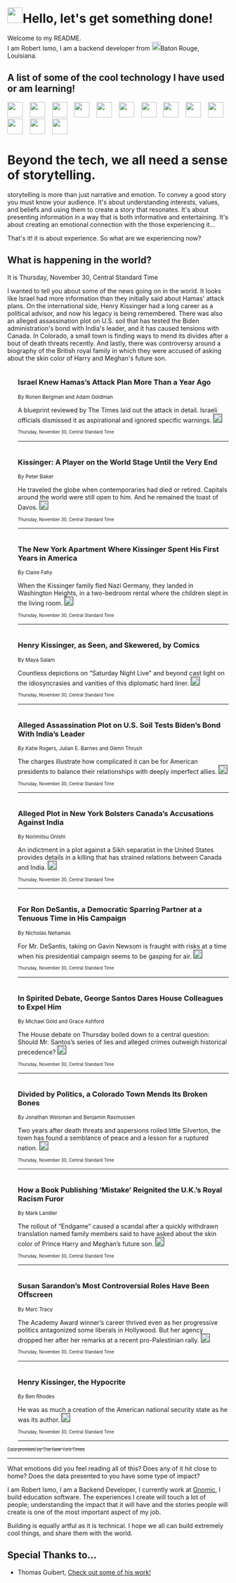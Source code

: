 <h1><img src="https://emojis.slackmojis.com/emojis/images/1643514375/3493/hot-coffee.gif?1643514375" width="35"/>Hello, let's get something done!</h1>

<p>Welcome to my README.<br/>
I am Robert Ismo, I am a backend developer from <img src="https://emojis.slackmojis.com/emojis/images/1638395689/50435/moulin_rouge.png?1638395689" width="20"/>Baton Rouge, Louisiana.</p>
<h2>A list of some of the cool technology I have used or am learning!</h2>
<p>
<img src="https://emojis.slackmojis.com/emojis/images/1643516091/21142/meow_bongotap.gif?1643516091" width="35" alt="">
<img src="https://img.shields.io/badge/Favorite%20Frontend%20Framework-SvelteKit-f83903" alt="">
<img src="https://img.shields.io/badge/Second%20Favorite-Vue-40b581" alt="">
<img src="https://img.shields.io/badge/Most%20Used%20Runtime-Nodejs-78b061" alt="">
<img src="https://emojis.slackmojis.com/emojis/images/1643517416/34482/fire.gif?1643517416" width="35" alt="">
<img src="https://img.shields.io/badge/Javascript%20But%20Better-Typescript-0078ca" alt="">
<img src="https://img.shields.io/badge/Favorite%20Language-Elixir-3e244d" alt="">
<img src="https://img.shields.io/badge/Containerize%20Everything-Docker-6ac9ef" alt="">
<img src="https://emojis.slackmojis.com/emojis/images/1643514596/5999/meow_party.gif?1643514596" width="35" alt="">
<img src="https://img.shields.io/badge/API%20Love%20Language-Graphql-de32a5" alt="">
<img src="https://img.shields.io/badge/Our%20Favorite%20Version%20Controller-Git-e94f33" alt="">
<img src="https://img.shields.io/badge/Favorite%20Database-Redis-d42d1d" alt="">
<img src="https://emojis.slackmojis.com/emojis/images/1643514559/5584/deployparrot.gif?1643514559" width="35" alt="">
<img src="https://img.shields.io/badge/Container%20Interstate-RabbitMQ-f66200" alt="">
<img src="https://img.shields.io/badge/Gotta%20Learn-Kubernetes-316adf" alt="">
<img src="https://img.shields.io/badge/Really%20Mature%20Now-WASM-654fef" alt="">
<img src="https://emojis.slackmojis.com/emojis/images/1666642497/61942/dance_vibe.gif?1666642497" width="35" alt="">
<img src="https://img.shields.io/badge/For%20My%20M1-ARM64-657d96" alt="">
<img src="https://img.shields.io/badge/Loving%20This%20So%20Much-TailwindCSS-17bcb5" alt="">
<img src="https://img.shields.io/badge/Cool%20Build%20Tool-Vite-f9cb24" alt="">
<img src="https://emojis.slackmojis.com/emojis/images/1669231376/62819/working-on-it.gif?1669231376" width="35" alt="">
<img src="https://img.shields.io/badge/Fun%20and%20Easy%20Database-MongoDB-5f8c49" alt="">
<img src="https://img.shields.io/badge/JS%20Life%20Support-NPM-c73737" alt="">
<img src="https://img.shields.io/badge/I%20Liked%20It-DynamoDB-0073b9" alt="">
<img src="https://emojis.slackmojis.com/emojis/images/1643514045/46/question.gif?1643514045" width="35" alt="">
<img src="https://img.shields.io/badge/cool-React-60d6f9" alt="">
<img src="https://img.shields.io/badge/Future%20Big%20Project-Lambda-f37e00" alt="">
<img src="https://img.shields.io/badge/NPM%20But%20Better-PNPM-f1aa07" alt="">
<img src="https://emojis.slackmojis.com/emojis/images/1643514943/9662/fbwow.gif?1643514943" width="35" alt="">
<img src="https://img.shields.io/badge/First%20Language-C-662079" alt="">
<img src="https://img.shields.io/badge/Where%20I%20Deploy%20Frontend-Vercel-000000" alt="">
<img src="https://img.shields.io/badge/Who%20Does%20not%20Want%20an%20App-Swift-f9492a" alt="">
<img src="https://emojis.slackmojis.com/emojis/images/1643514058/151/javascript.png?1643514058" width="35" alt="">
<img src="https://img.shields.io/badge/cool-Python-fbd542" alt="">
<img src="https://img.shields.io/badge/Favorite%20Something-Stripe-656cdc" alt="">
<img src="https://img.shields.io/badge/Of%20Course-HTML5-ed6327" alt="">
<img src="https://emojis.slackmojis.com/emojis/images/1660415405/60731/bomb.gif?1660415405" width="35" alt="">
<img src="https://img.shields.io/badge/hate-CSS-2964ec" alt="">
<img src="https://img.shields.io/badge/Learning-CircleCI-141215" alt="">
<img src="https://img.shields.io/badge/Learning-Rust-fbbb3b" alt="">
<img src="https://emojis.slackmojis.com/emojis/images/1660415397/60712/writing-hand.gif?1660415397" width="35" alt="">
<img src="https://img.shields.io/badge/Dev%20Browser%20of%20Choice-Firefox-cc4e26" alt="">
<img src="https://img.shields.io/badge/Recoverying%20From%20Windows-UNIX-1781e3" alt="">
<img src="https://img.shields.io/badge/LOVE-LogSeq-90c1c2" alt="">
<img src="https://emojis.slackmojis.com/emojis/images/1643514066/223/kirby.gif?1643514066" width="35" alt="">
<img src="https://img.shields.io/badge/Daily%20Driver-MacOS-e6e6e8" alt="">
<img src="https://img.shields.io/badge/Git%20Server-Github-000000" alt="">
<img src="https://img.shields.io/badge/enjoyable-EC2-f17428" alt="">
<img src="https://emojis.slackmojis.com/emojis/images/1643514239/2069/excited.gif?1643514239" width="35" alt="">
</p>
<h1>Beyond the tech, we all need a sense of storytelling.</h1>
<p>storytelling is more than just narrative and emotion. To convey a good story you must know your audience. It's about understanding interests, values, and beliefs and using them to create a story that resonates. It's about presenting information in a way that is both informative and entertaining. It's about creating an emotional connection with the those experiencing it...</p>
<p>That's it! it is about experience. So what are we experiencing now?</p>
<h2>What is happening in the world?</h2>
<p>It is Thursday, November 30, Central Standard Time</p>
<p>
I wanted to tell you about some of the news going on in the world. It looks like Israel had more information than they initially said about Hamas&#39; attack plans. On the international side, Henry Kissinger had a long career as a political advisor, and now his legacy is being remembered. There was also an alleged assassination plot on U.S. soil that has tested the Biden administration&#39;s bond with India&#39;s leader, and it has caused tensions with Canada. In Colorado, a small town is finding ways to mend its divides after a bout of death threats recently. And lastly, there was controversy around a biography of the British royal family in which they were accused of asking about the skin color of Harry and Meghan&#39;s future son.</p>
<ol>
<img src="https://img.shields.io/badge/-world-blue" alt="">
<h3>Israel Knew Hamas’s Attack Plan More Than a Year Ago</h3>
<sub>By Ronen Bergman and Adam Goldman</sub>
<p>A blueprint reviewed by The Times laid out the attack in detail. Israeli officials dismissed it as aspirational and ignored specific warnings.  <a href=""><img src="https://developer.nytimes.com/files/poweredby_nytimes_30b.png?v=1583354208352" height="20"></a></p>
<sub><sub>Thursday, November 30, Central Standard Time</sub></sub>
<hr/>
<img src="https://img.shields.io/badge/-us-blue" alt="">
<h3>Kissinger: A Player on the World Stage Until the Very End</h3>
<sub>By Peter Baker</sub>
<p>He traveled the globe when contemporaries had died or retired. Capitals around the world were still open to him. And he remained the toast of Davos.  <a href=""><img src="https://developer.nytimes.com/files/poweredby_nytimes_30b.png?v=1583354208352" height="20"></a></p>
<sub><sub>Thursday, November 30, Central Standard Time</sub></sub>
<hr/>
<img src="https://img.shields.io/badge/-nyregion-blue" alt="">
<h3>The New York Apartment Where Kissinger Spent His First Years in America</h3>
<sub>By Claire Fahy</sub>
<p>When the Kissinger family fled Nazi Germany, they landed in Washington Heights, in a two-bedroom rental where the children slept in the living room.  <a href=""><img src="https://developer.nytimes.com/files/poweredby_nytimes_30b.png?v=1583354208352" height="20"></a></p>
<sub><sub>Thursday, November 30, Central Standard Time</sub></sub>
<hr/>
<img src="https://img.shields.io/badge/-arts-blue" alt="">
<h3>Henry Kissinger, as Seen, and Skewered, by Comics</h3>
<sub>By Maya Salam</sub>
<p>Countless depictions on “Saturday Night Live” and beyond cast light on the idiosyncrasies and vanities of this diplomatic hard liner.  <a href=""><img src="https://developer.nytimes.com/files/poweredby_nytimes_30b.png?v=1583354208352" height="20"></a></p>
<sub><sub>Thursday, November 30, Central Standard Time</sub></sub>
<hr/>
<img src="https://img.shields.io/badge/-us-blue" alt="">
<h3>Alleged Assassination Plot on U.S. Soil Tests Biden’s Bond With India’s Leader</h3>
<sub>By Katie Rogers, Julian E. Barnes and Glenn Thrush</sub>
<p>The charges illustrate how complicated it can be for American presidents to balance their relationships with deeply imperfect allies.  <a href=""><img src="https://developer.nytimes.com/files/poweredby_nytimes_30b.png?v=1583354208352" height="20"></a></p>
<sub><sub>Thursday, November 30, Central Standard Time</sub></sub>
<hr/>
<img src="https://img.shields.io/badge/-world-blue" alt="">
<h3>Alleged Plot in New York Bolsters Canada’s Accusations Against India</h3>
<sub>By Norimitsu Onishi</sub>
<p>An indictment in a plot against a Sikh separatist in the United States provides details in a killing that has strained relations between Canada and India.  <a href=""><img src="https://developer.nytimes.com/files/poweredby_nytimes_30b.png?v=1583354208352" height="20"></a></p>
<sub><sub>Thursday, November 30, Central Standard Time</sub></sub>
<hr/>
<img src="https://img.shields.io/badge/-us-blue" alt="">
<h3>For Ron DeSantis, a Democratic Sparring Partner at a Tenuous Time in His Campaign</h3>
<sub>By Nicholas Nehamas</sub>
<p>For Mr. DeSantis, taking on Gavin Newsom is fraught with risks at a time when his presidential campaign seems to be gasping for air.  <a href=""><img src="https://developer.nytimes.com/files/poweredby_nytimes_30b.png?v=1583354208352" height="20"></a></p>
<sub><sub>Thursday, November 30, Central Standard Time</sub></sub>
<hr/>
<img src="https://img.shields.io/badge/-nyregion-blue" alt="">
<h3>In Spirited Debate, George Santos Dares House Colleagues to Expel Him</h3>
<sub>By Michael Gold and Grace Ashford</sub>
<p>The House debate on Thursday boiled down to a central question: Should Mr. Santos’s series of lies and alleged crimes outweigh historical precedence?  <a href=""><img src="https://developer.nytimes.com/files/poweredby_nytimes_30b.png?v=1583354208352" height="20"></a></p>
<sub><sub>Thursday, November 30, Central Standard Time</sub></sub>
<hr/>
<img src="https://img.shields.io/badge/-us-blue" alt="">
<h3>Divided by Politics, a Colorado Town Mends Its Broken Bones</h3>
<sub>By Jonathan Weisman and Benjamin Rasmussen</sub>
<p>Two years after death threats and aspersions roiled little Silverton, the town has found a semblance of peace and a lesson for a ruptured nation.  <a href=""><img src="https://developer.nytimes.com/files/poweredby_nytimes_30b.png?v=1583354208352" height="20"></a></p>
<sub><sub>Thursday, November 30, Central Standard Time</sub></sub>
<hr/>
<img src="https://img.shields.io/badge/-world-blue" alt="">
<h3>How a Book Publishing ‘Mistake’ Reignited the U.K.’s Royal Racism Furor</h3>
<sub>By Mark Landler</sub>
<p>The rollout of “Endgame” caused a scandal after a quickly withdrawn translation named family members said to have asked about the skin color of Prince Harry and Meghan’s future son.  <a href=""><img src="https://developer.nytimes.com/files/poweredby_nytimes_30b.png?v=1583354208352" height="20"></a></p>
<sub><sub>Thursday, November 30, Central Standard Time</sub></sub>
<hr/>
<img src="https://img.shields.io/badge/-arts-blue" alt="">
<h3>Susan Sarandon’s Most Controversial Roles Have Been Offscreen</h3>
<sub>By Marc Tracy</sub>
<p>The Academy Award winner’s career thrived even as her progressive politics antagonized some liberals in Hollywood. But her agency dropped her after her remarks at a recent pro-Palestinian rally.  <a href=""><img src="https://developer.nytimes.com/files/poweredby_nytimes_30b.png?v=1583354208352" height="20"></a></p>
<sub><sub>Thursday, November 30, Central Standard Time</sub></sub>
<hr/>
<img src="https://img.shields.io/badge/-opinion-blue" alt="">
<h3>Henry Kissinger, the Hypocrite</h3>
<sub>By Ben Rhodes</sub>
<p>He was as much a creation of the American national security state as he was its author.  <a href=""><img src="https://developer.nytimes.com/files/poweredby_nytimes_30b.png?v=1583354208352" height="20"></a></p>
<sub><sub>Thursday, November 30, Central Standard Time</sub></sub>
<hr/>
</ol>
<a href="https://developer.nytimes.com"><sub><sub>Data provided by The New York Times</sub></sub></a>
<hr/>
<p>What emotions did you feel reading all of this? Does any of it hit close to home? Does the data presented to you have some type of impact?</p>
<p>I am Robert Ismo, I am a Backend Developer, I currently work at <a href="https://gnomic.education/">Gnomic</a>, I build education software. The experiences I create will touch a lot of people; understanding the impact that it will have and the stories people will create is one of the most important aspect of my job.</p>
<p>Building is equally artful as it is technical. I hope we all can build extremely cool things, and share them with the world.</p>
<h2>Special Thanks to...</h2>
<ul>
<li>Thomas Guibert, <a href="https://github.com/thmsgbrt/thmsgbrt">Check out some of his work!</a></li>
</ul>